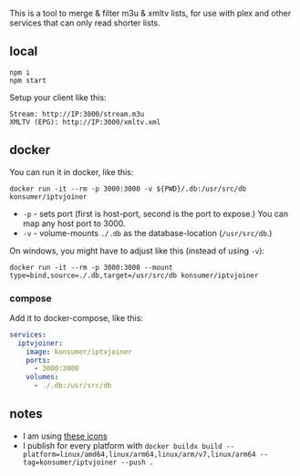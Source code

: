 This is a tool to merge & filter m3u & xmltv lists, for use with plex and other services that can only read shorter lists.


## local

```
npm i
npm start
```

Setup your client like this:

```
Stream: http://IP:3000/stream.m3u
XMLTV (EPG): http://IP:3000/xmltv.xml
```

## docker

You can run it in docker, like this:

```
docker run -it --rm -p 3000:3000 -v ${PWD}/.db:/usr/src/db konsumer/iptvjoiner
```

- `-p` - sets port (first is host-port, second is the port to expose.) You can map any host port to 3000.
- `-v` - volume-mounts `./.db` as the database-location (`/usr/src/db`.)

On windows, you might have to adjust like this (instead of using `-v`):

```
docker run -it --rm -p 3000:3000 --mount type=bind,source=./.db,target=/usr/src/db konsumer/iptvjoiner
```

### compose

Add it to docker-compose, like this:

```yml
services:
  iptvjoiner:
    image: konsumer/iptvjoiner
    ports:
      - 3000:3000
    volumes:
      - ./.db:/usr/src/db
```


## notes

- I am using [these icons](https://icon-sets.iconify.design/carbon/)
- I publish for every platform with `docker buildx build --platform=linux/amd64,linux/arm64,linux/arm/v7,linux/arm64 --tag=konsumer/iptvjoiner --push .`

